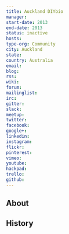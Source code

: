 ```yaml
---
title: Auckland DIYbio
manager: 
start-date: 2013
end-date: 2013
status: inactive
hosts: 
type-org: Community
city: Auckland
state: 
country: Australia
email: 
blog: 
rss: 
wiki: 
forum: 
mailinglist: 
irc: 
gitter: 
slack: 
meetup: 
twitter: 
facebook: 
google+: 
linkedin: 
instagram: 
flickr: 
pinterest: 
vimeo: 
youtube: 
hackpad: 
trello: 
github: 
---
```


## About

## History

